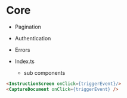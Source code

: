 
# Core

- Pagination
- Authentication
- Errors

- Index.ts
  - sub components

```html
<InstructionScreen onClick={triggerEvent}/>
<CaptureDocument onClick={triggerEvent} />
```
